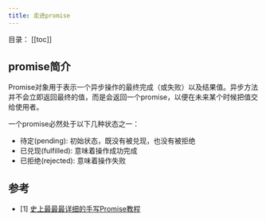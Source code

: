 ```yaml
---
title: 走进promise
---
```

目录：
[[toc]]

## promise简介

Promise对象用于表示一个异步操作的最终完成（或失败）以及结果值。异步方法并不会立即返回最终的值，而是会返回一个promise，以便在未来某个时候把值交给使用者。

一个promise必然处于以下几种状态之一：

- 待定(pending): 初始状态，既没有被兑现，也没有被拒绝
- 已兑现(fulfilled): 意味着操作成功完成
- 已拒绝(rejected): 意味着操作失败

## 参考

- [1] [史上最最最详细的手写Promise教程](https://juejin.im/post/6844903625769091079)
